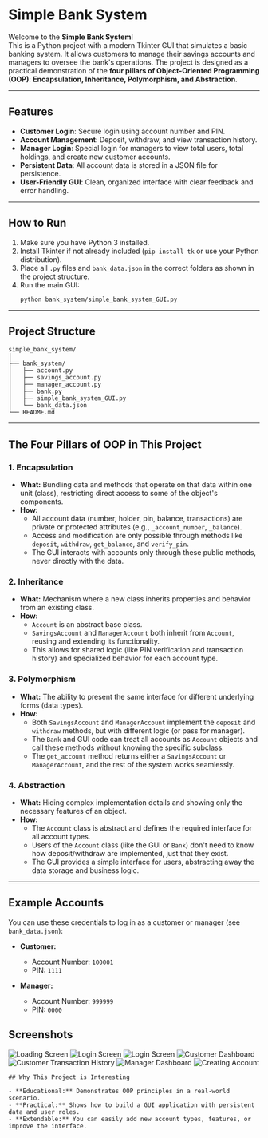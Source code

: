 # Simple Bank System

Welcome to the **Simple Bank System**!  
This is a Python project with a modern Tkinter GUI that simulates a basic banking system. It allows customers to manage their savings accounts and managers to oversee the bank's operations. The project is designed as a practical demonstration of the **four pillars of Object-Oriented Programming (OOP)**: **Encapsulation, Inheritance, Polymorphism, and Abstraction**.

---

## Features

- **Customer Login**: Secure login using account number and PIN.
- **Account Management**: Deposit, withdraw, and view transaction history.
- **Manager Login**: Special login for managers to view total users, total holdings, and create new customer accounts.
- **Persistent Data**: All account data is stored in a JSON file for persistence.
- **User-Friendly GUI**: Clean, organized interface with clear feedback and error handling.

---

## How to Run

1. Make sure you have Python 3 installed.
2. Install Tkinter if not already included (`pip install tk` or use your Python distribution).
3. Place all `.py` files and `bank_data.json` in the correct folders as shown in the project structure.
4. Run the main GUI:
   ```
   python bank_system/simple_bank_system_GUI.py
   ```

---

## Project Structure

```
simple_bank_system/
│
├── bank_system/
│   ├── account.py
│   ├── savings_account.py
│   ├── manager_account.py
│   ├── bank.py
│   ├── simple_bank_system_GUI.py
│   └── bank_data.json
└── README.md
```

---

## The Four Pillars of OOP in This Project

### 1. **Encapsulation**
- **What:** Bundling data and methods that operate on that data within one unit (class), restricting direct access to some of the object's components.
- **How:**  
  - All account data (number, holder, pin, balance, transactions) are private or protected attributes (e.g., `_account_number`, `_balance`).
  - Access and modification are only possible through methods like `deposit`, `withdraw`, `get_balance`, and `verify_pin`.
  - The GUI interacts with accounts only through these public methods, never directly with the data.

### 2. **Inheritance**
- **What:** Mechanism where a new class inherits properties and behavior from an existing class.
- **How:**  
  - `Account` is an abstract base class.
  - `SavingsAccount` and `ManagerAccount` both inherit from `Account`, reusing and extending its functionality.
  - This allows for shared logic (like PIN verification and transaction history) and specialized behavior for each account type.

### 3. **Polymorphism**
- **What:** The ability to present the same interface for different underlying forms (data types).
- **How:**  
  - Both `SavingsAccount` and `ManagerAccount` implement the `deposit` and `withdraw` methods, but with different logic (or pass for manager).
  - The `Bank` and GUI code can treat all accounts as `Account` objects and call these methods without knowing the specific subclass.
  - The `get_account` method returns either a `SavingsAccount` or `ManagerAccount`, and the rest of the system works seamlessly.

### 4. **Abstraction**
- **What:** Hiding complex implementation details and showing only the necessary features of an object.
- **How:**  
  - The `Account` class is abstract and defines the required interface for all account types.
  - Users of the `Account` class (like the GUI or `Bank`) don't need to know how deposit/withdraw are implemented, just that they exist.
  - The GUI provides a simple interface for users, abstracting away the data storage and business logic.

---

## Example Accounts

You can use these credentials to log in as a customer or manager (see `bank_data.json`):

- **Customer:**  
  - Account Number: `100001`  
  - PIN: `1111`

- **Manager:**  
  - Account Number: `999999`  
  - PIN: `0000`


## Screenshots

![Loading Screen](simple_bank_system\screenshot\Loading_Screen.png)
![Login Screen](simple_bank_system\screenshot\User_login.png)
![Login Screen](simple_bank_system\screenshot\Manager_login.png)
![Customer Dashboard](simple_bank_system\screenshot\User_dashboard.png)
![Customer Transaction History](simple_bank_system\screenshot\Transaction_history.png)
![Manager Dashboard](simple_bank_system\screenshot\Manager_dashboard.png)
![Creating Account](simple_bank_system\screenshot\Creating_account.png)
```
## Why This Project is Interesting

- **Educational:** Demonstrates OOP principles in a real-world scenario.
- **Practical:** Shows how to build a GUI application with persistent data and user roles.
- **Extendable:** You can easily add new account types, features, or improve the interface.

